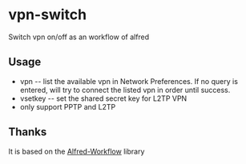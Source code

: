 # vpn-switch
Switch vpn on/off as an workflow of alfred


## Usage ##

- vpn <query> -- list the available vpn in Network Preferences. If no query is entered, will try to connect the listed vpn in order until success.
- vsetkey -- set the shared secret key for L2TP VPN
- only support PPTP and L2TP


## Thanks ##
It is based on the [Alfred-Workflow][alfred-workflow] library


[alfred-workflow]: https://github.com/deanishe/alfred-workflow
